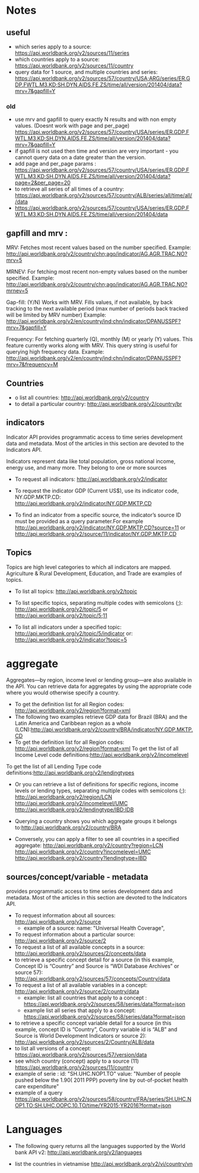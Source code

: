 



# Notes

## useful

 * which series apply to a source: https://api.worldbank.org/v2/sources/11/series
 * which countries apply to a source: https://api.worldbank.org/v2/sources/11/country
 * query data for 1 source, and multiple countries and series: https://api.worldbank.org/v2/sources/57/country/USA;ARG/series/ER.GDP.FWTL.M3.KD;SH.DYN.AIDS.FE.ZS/time/all/version/201404/data?mrv=7&gapfill=Y


### old
 * use mrv and gapfill to query exactly N results and with non empty values. (Doesnt work with page and per_page)
 https://api.worldbank.org/v2/sources/57/country/USA/series/ER.GDP.FWTL.M3.KD;SH.DYN.AIDS.FE.ZS/time/all/version/201404/data?mrv=7&gapfill=Y
 * if gapfill is not used then time and version are very important - you cannot query data on a date greater than the version.
 * add page and per_page params : https://api.worldbank.org/v2/sources/57/country/USA/series/ER.GDP.FWTL.M3.KD;SH.DYN.AIDS.FE.ZS/time/all/version/201404/data?page=2&per_page=20
 * to retrieve all series of all times of a country: https://api.worldbank.org/v2/sources/57/country/ALB/series/all/time/all//data
 * https://api.worldbank.org/v2/sources/57/country/USA/series/ER.GDP.FWTL.M3.KD;SH.DYN.AIDS.FE.ZS/time/all/version/201404/data


## gapfill and mrv :

MRV: Fetches most recent values based on the number specified.
Example: http://api.worldbank.org/v2/country/chn;ago/indicator/AG.AGR.TRAC.NO?mrv=5

MRNEV: For fetching most recent non-empty values based on the number specified.
Example: http://api.worldbank.org/v2/country/chn;ago/indicator/AG.AGR.TRAC.NO?mrnev=5

Gap-fill: (Y/N) Works with MRV. Fills values, if not available, by back tracking to the next available period (max number of periods back tracked will be limited by MRV number)
Example: http://api.worldbank.org/v2/en/country/ind;chn/indicator/DPANUSSPF?mrv=7&gapfill=Y

Frequency: For fetching quarterly (Q), monthly (M) or yearly (Y) values. This feature currently works along with MRV. This query string is useful for querying high frequency data.
Example: http://api.worldbank.org/v2/en/country/ind;chn/indicator/DPANUSSPF?mrv=7&frequency=M

## Countries

 * o list all countries: http://api.worldbank.org/v2/country
 * to detail a particular country: http://api.worldbank.org/v2/country/br

## indicators

Indicator API provides programmatic access to time series development data and metadata. Most of the articles in this section are devoted to the Indicators API.

Indicators represent data like total population, gross national income, energy use, and many more. They belong to one or more sources

 * To request all indicators: http://api.worldbank.org/v2/indicator

 * To request the indicator GDP (Current US$), use its indicator code, NY.GDP.MKTP.CD: http://api.worldbank.org/v2/indicator/NY.GDP.MKTP.CD

 *  To find an indicator from a specific source, the indicator’s source ID must be provided as a query parameter.For example http://api.worldbank.org/v2/indicator/NY.GDP.MKTP.CD?source=11  or http://api.worldbank.org/v2/source/11/indicator/NY.GDP.MKTP.CD


## Topics

Topics are high level categories to which all indicators are mapped. Agriculture & Rural Development, Education, and Trade are examples of topics.

 * To list all topics: http://api.worldbank.org/v2/topic

 * To list specific topics, separating multiple codes with semicolons (;):  http://api.worldbank.org/v2/topic/5 or http://api.worldbank.org/v2/topic/5;11

 * To list all indicators under a specified topic: http://api.worldbank.org/v2/topic/5/indicator or: http://api.worldbank.org/v2/indicator?topic=5


# aggregate

Aggregates—by region, income level or lending group—are also available in the API. You can retrieve data for aggregates by using the appropriate code where you would otherwise specify a country.

 * To get the definition list for all Region codes: http://api.worldbank.org/v2/region?format=xml
 * The following two examples retrieve GDP data for Brazil (BRA) and the Latin America and Caribbean region as a whole (LCN):http://api.worldbank.org/v2/country/BRA/indicator/NY.GDP.MKTP.CD
 * To get the definition list for all Region codes: http://api.worldbank.org/v2/region?format=xml
 To get the list of all Income Level code definitions:http://api.worldbank.org/v2/incomelevel

To get the list of all Lending Type code definitions:http://api.worldbank.org/v2/lendingtypes

 * Or you can retrieve a list of definitions for specific regions, income levels or lending types, separating multiple codes with semicolons (;):
http://api.worldbank.org/v2/region/LCN
http://api.worldbank.org/v2/incomelevel/UMC
http://api.worldbank.org/v2/lendingtype/IBD;IDB

 * Querying a country shows you which aggregate groups it belongs to:http://api.worldbank.org/v2/country/BRA

 * Conversely, you can apply a filter to see all countries in a specified aggregate:
http://api.worldbank.org/v2/country?region=LCN
http://api.worldbank.org/v2/country?incomelevel=UMC
http://api.worldbank.org/v2/country?lendingtype=IBD


## sources/concept/variable - metadata

provides programmatic access to time series development data and metadata. Most of the articles in this section are devoted to the Indicators API.

 * To request information about all sources: http://api.worldbank.org/v2/source
   * example of a source:  name: "Universal Health Coverage",
 * To request information about a particular source: http://api.worldbank.org/v2/source/2
 * To request a list of all available concepts in a source: http://api.worldbank.org/v2/sources/2/concepts/data
 * to retrieve a specific concept detail for a source (in this example, Concept ID is “Country” and Source is “WDI Database Archives” or source 57): http://api.worldbank.org/v2/sources/57/concepts/Country/data
 * To request a list of all available variables in a concept: http://api.worldbank.org/v2/source/2/country/data
   * example: list all countries that apply to a concept :  https://api.worldbank.org/v2/sources/58/series/data?format=json
   * example list all series that apply to a concept:  https://api.worldbank.org/v2/sources/58/series/data?format=json
  *  to retrieve a specific concept variable detail for a source (in this example, concept ID is “Country”, Country variable id is “ALB” and Source is World Development Indicators or source 2): http://api.worldbank.org/v2/sources/2/Country/ALB/data
  * to list all versions of a concept: https://api.worldbank.org/v2/sources/57/version/data
 * see which country (concept) apply to a source (11) https://api.worldbank.org/v2/sources/11/country
 * example of serie :  id: "SH.UHC.NOP1.TO" value: "Number of people pushed below the $1.90 ($ 2011 PPP) poverty line by out-of-pocket health care expenditure"
 * example of a query https://api.worldbank.org/v2/sources/58/country/FRA/series/SH.UHC.NOP1.TO;SH.UHC.OOPC.10.TO/time/YR2015;YR2016?format=json

# Languages

 * The following query returns all the languages supported by the World bank API v2: http://api.worldbank.org/v2/languages

 * list the countries in vietnamise http://api.worldbank.org/v2/vi/country/vn
